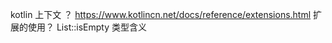 kotlin 上下文 ？
https://www.kotlincn.net/docs/reference/extensions.html
扩展的使用？
List<String>::isEmpty 类型含义

